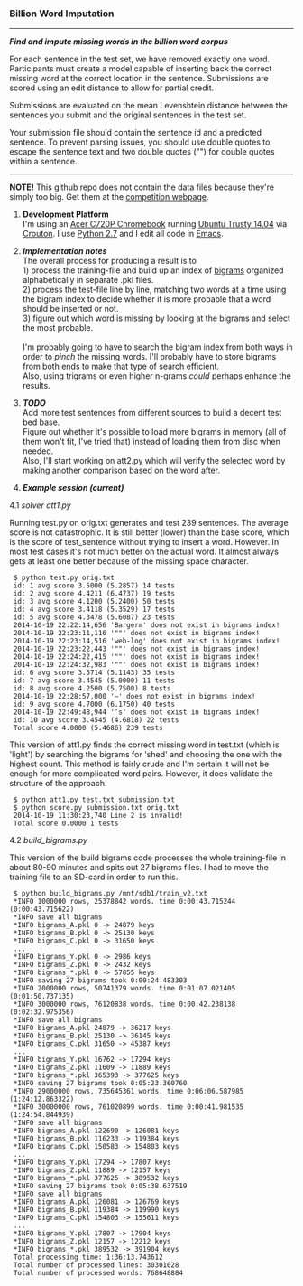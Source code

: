 <h3>Billion Word Imputation</h3>

<hr size="1" />

_**Find and impute missing words in the billion word corpus**_

For each sentence in the test set, we have removed exactly one word. Participants must create a model capable of inserting back the correct missing word at the correct location in the sentence. Submissions are scored using an edit distance to allow for partial credit.

Submissions are evaluated on the mean Levenshtein distance between the sentences you submit and the original sentences in the test set.

Your submission file should contain the sentence id and a predicted sentence. To prevent parsing issues, you should use double quotes to escape the sentence text and two double quotes ("") for double quotes within a sentence.

<hr size="1" />

**NOTE!** This github repo does not contain the data files because they're simply too big. Get them at the [competition webpage](https://www.kaggle.com/c/billion-word-imputation).

1. **Development Platform**<br>
I'm using an [Acer C720P Chromebook](http://www.google.com/chrome/devices/acer-c720p-chromebook/) running [Ubuntu Trusty 14.04](http://releases.ubuntu.com/14.04/) via [Crouton](https://github.com/dnschneid/crouton). I use [Python 2.7](https://docs.python.org/2/) and I edit all code in [Emacs](http://www.gnu.org/software/emacs).

2. _**Implementation notes**_<br>
The overall process for producing a result is to<br>1) process the training-file and build up an index of [bigrams](http://en.wikipedia.org/wiki/Bigram) organized alphabetically in separate .pkl files.<br>2) process the test-file line by line, matching two words at a time using the bigram index to decide whether it is more probable that a word should be inserted or not.<br>3) figure out which word is missing by looking at the bigrams and select the most probable.<br><br>I'm probably going to have to search the bigram index from both ways in order to _pinch_ the missing words. I'll probably have to store bigrams from both ends to make that type of search efficient.<br>Also, using trigrams or even higher n-grams _could_ perhaps enhance the results.

3. _**TODO**_<br>
Add more test sentences from different sources to build a decent test bed base.<br>Figure out whether it's possible to load more bigrams in memory (all of them won't fit, I've tried that) instead of loading them from disc when needed.<br>Also, I'll start working on att2.py which will verify the selected word by making another comparison based on the word after.

4. _**Example session (current)**_<br>

4.1 _solver_ _att1.py_<br>

Running test.py on orig.txt generates and test 239 sentences. The average score is not catastrophic. It is still better (lower) than the base score, which is the score of test_sentence without trying to insert a word. However. In most test cases it's not much better on the actual word. It almost always gets at least one better because of the missing space character.

     $ python test.py orig.txt 
     id: 1 avg score 3.5000 (5.2857) 14 tests
     id: 2 avg score 4.4211 (6.4737) 19 tests
     id: 3 avg score 4.1200 (5.2400) 50 tests
     id: 4 avg score 3.4118 (5.3529) 17 tests
     id: 5 avg score 4.3478 (5.6087) 23 tests
     2014-10-19 22:22:14,656 'Bargerm' does not exist in bigrams index!
     2014-10-19 22:23:11,116 '""' does not exist in bigrams index!
     2014-10-19 22:23:14,516 'web-log' does not exist in bigrams index!
     2014-10-19 22:23:22,443 '""' does not exist in bigrams index!
     2014-10-19 22:24:22,415 '""' does not exist in bigrams index!
     2014-10-19 22:24:32,983 '""' does not exist in bigrams index!
     id: 6 avg score 3.5714 (5.1143) 35 tests
     id: 7 avg score 3.4545 (5.0000) 11 tests
     id: 8 avg score 4.2500 (5.7500) 8 tests
     2014-10-19 22:28:57,000 '–' does not exist in bigrams index!
     id: 9 avg score 4.7000 (6.1750) 40 tests
     2014-10-19 22:49:48,944 '’s' does not exist in bigrams index!
     id: 10 avg score 3.4545 (4.6818) 22 tests
     Total score 4.0000 (5.4686) 239 tests

This version of att1.py finds the correct missing word in test.txt (which is 'light') by searching the bigrams for 'shed' and choosing the one with the highest count. This method is fairly crude and I'm certain it will not be enough for more complicated word pairs. However, it does validate the structure of the approach.

     $ python att1.py test.txt submission.txt
     $ python score.py submission.txt orig.txt 
     2014-10-19 11:30:23,740 Line 2 is invalid!
     Total score 0.0000 1 tests

4.2 _build_bigrams.py_<br>

This version of the build bigrams code processes the whole training-file in about 80-90 minutes and spits out 27 bigrams files. I had to move the training file to an SD-card in order to run this.

     $ python build_bigrams.py /mnt/sdb1/train_v2.txt 
     *INFO 1000000 rows, 25378842 words. time 0:00:43.715244 (0:00:43.715622)
     *INFO save all bigrams
     *INFO bigrams_A.pkl 0 -> 24879 keys
     *INFO bigrams_B.pkl 0 -> 25130 keys
     *INFO bigrams_C.pkl 0 -> 31650 keys
     ...
     *INFO bigrams_Y.pkl 0 -> 2986 keys
     *INFO bigrams_Z.pkl 0 -> 2432 keys
     *INFO bigrams_*.pkl 0 -> 57855 keys
     *INFO saving 27 bigrams took 0:00:24.483303
     *INFO 2000000 rows, 50741379 words. time 0:01:07.021405 (0:01:50.737135)
     *INFO 3000000 rows, 76120838 words. time 0:00:42.238138 (0:02:32.975356)
     *INFO save all bigrams
     *INFO bigrams_A.pkl 24879 -> 36217 keys
     *INFO bigrams_B.pkl 25130 -> 36145 keys
     *INFO bigrams_C.pkl 31650 -> 45387 keys
     ...
     *INFO bigrams_Y.pkl 16762 -> 17294 keys
     *INFO bigrams_Z.pkl 11609 -> 11889 keys
     *INFO bigrams_*.pkl 365393 -> 377625 keys
     *INFO saving 27 bigrams took 0:05:23.360760
     *INFO 29000000 rows, 735645361 words. time 0:06:06.587985 (1:24:12.863322)
     *INFO 30000000 rows, 761020899 words. time 0:00:41.981535 (1:24:54.844939)
     *INFO save all bigrams
     *INFO bigrams_A.pkl 122690 -> 126081 keys
     *INFO bigrams_B.pkl 116233 -> 119384 keys
     *INFO bigrams_C.pkl 150583 -> 154803 keys
     ...
     *INFO bigrams_Y.pkl 17294 -> 17807 keys
     *INFO bigrams_Z.pkl 11889 -> 12157 keys
     *INFO bigrams_*.pkl 377625 -> 389532 keys
     *INFO saving 27 bigrams took 0:05:38.637519
     *INFO save all bigrams
     *INFO bigrams_A.pkl 126081 -> 126769 keys
     *INFO bigrams_B.pkl 119384 -> 119990 keys
     *INFO bigrams_C.pkl 154803 -> 155611 keys
     ...
     *INFO bigrams_Y.pkl 17807 -> 17904 keys
     *INFO bigrams_Z.pkl 12157 -> 12212 keys
     *INFO bigrams_*.pkl 389532 -> 391904 keys
     Total processing time: 1:36:13.743612
     Total number of processed lines: 30301028
     Total number of processed words: 768648884

